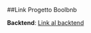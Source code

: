 ##Link Progetto Boolbnb

**Backtend**: [Link al backtend](https://github.com/AlanDAmario/BoolBnb-Server)
